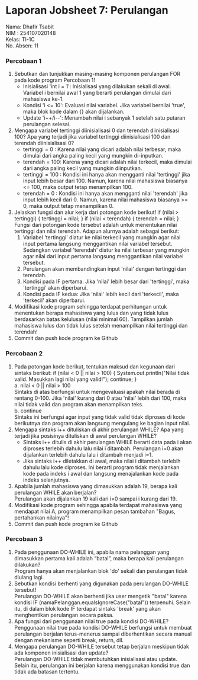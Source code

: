 # Laporan Jobsheet 7: Perulangan   
Nama: Dhafir Tsabit    
NIM : 254107020148   
Kelas: TI-1C   
No. Absen: 11   
### Percobaan 1   
1. Sebutkan dan tunjukkan masing-masing komponen perulangan FOR pada kode program Percobaan 1!     
    - Inisialisasi 'int i = 1': Inisialisasi yang dilakukan sekali di awal. Variabel i bernilai awal 1 yang berarti perulangan dimulai dari mahasiswa ke-1.   
    - Kondisi 'i <= 10': Evaluasi nilai variabel. Jika variabel bernilai 'true', maka blok kode dalam {} akan dijalankan.
    - Update 'i++/i--': Menambah nilai i sebanyak 1 setelah satu putaran perulangan selesai.     
2. Mengapa variabel tertinggi diinisialisasi 0 dan terendah diinisialisasi 100? Apa yang terjadi jika variabel tertinggi diinisialisasi 100 dan terendah diinisialisasi 0?    
    - tertinggi = 0 : Karena nilai yang dicari adalah nilai terbesar, maka dimulai dari angka paling kecil yang mungkin di-inputkan.   
    - terendah = 100: Karena yang dicari adalah nilai terkecil, maka dimulai dari angka paling kecil yang mungkin diinputkan.   
    - tertinggi = 100 : Kondisi ini hanya akan mengganti nilai 'tertinggi' jika input lebih besar dari 100. Namun, karena nilai mahasiswa biasanya <= 100, maka output tetap menampilkan 100.      
    - terendah = 0 : Kondisi ini hanya akan mengganti nilai 'terendah' jika input lebih kecil dari 0. Namun, karena nilai mahasiswa biasanya >= 0, maka output tetap menampilkan 0.  
3. Jelaskan fungsi dan alur kerja dari potongan kode berikut! 
        if (nilai > tertinggi) {
            tertinggi = nilai;
        }
        if (nilai < terendah) {
            terendah = nilai;
        }   
    Fungsi dari potongan kode tersebut adalah untuk menentukan nilai tertinggi dan nilai terendah. Adapun alurnya adalah sebagai berikut:   
    1. Variabel 'tertinggi' diatur ke nilai terkecil yang mungkin agar nilai input pertama langsung menggantikan nilai variabel tersebut. Sedangkan variabel 'terendah' diatur ke nilai terbesar yang mungkin agar nilai dari input pertama langsung menggantikan nilai variabel tersebut.
    2. Perulangan akan membandingkan input 'nilai' dengan tertinggi dan terendah.
    3. Kondisi pada IF pertama: Jika 'nilai' lebih besar dari 'tertinggi', maka 'tertinggi' akan diperbarui.
    4. Kondisi pada IF kedua: Jika 'nilai' lebih kecil dari 'terkecil', maka 'terkecil' akan diperbarui.    
4. Modifikasi kode program sehingga terdapat perhitungan untuk menentukan berapa 
mahasiswa yang lulus dan yang tidak lulus berdasarkan batas kelulusan (nilai minimal 60). 
Tampilkan jumlah mahasiswa lulus dan tidak lulus setelah menampilkan nilai tertinggi 
dan terendah! 
5. Commit dan push kode program ke Github    
   
### Percobaan 2   
1. Pada potongan kode berikut, tentukan maksud dan kegunaan dari sintaks berikut: 
        if (nilai < 0 || nilai > 100) {
            System.out.println("Nilai tidak valid. Masukkan lagi nilai yang valid!");
            continue;
        }    
a. nilai < 0 || nilai > 100    
    Sintaks di atas berfungsi untuk mengevaluasi apakah nilai berada di rentang 0-100. Jika 'nilai' kurang dari 0 atau 'nilai' lebih dari 100, maka nilai tidak valid dan program akan menampilkan teks.    
b. continue       
    Sintaks ini berfungsi agar input yang tidak valid tidak diproses di kode berikutnya dan program akan langsung mengulang ke bagian input nilai.   
2. Mengapa sintaks i++ dituliskan di akhir perulangan WHILE? Apa yang terjadi jika posisinya dituliskan di awal perulangan WHILE?    
    - Sintaks i++ ditulis di akhir perulangan WHILE berarti data pada i akan diproses terlebih dahulu lalu nilai i ditambah. Perulangan i=0 akan dijalankan terlebih dahulu lalu i ditambah menjadi i=1.
    - Jika sintaks i++ diletakkan di awal, maka nilai i ditambah terlebih dahulu lalu kode diproses. Ini berarti program tidak menjalankan kode pada indeks i awal dan langsung menajalankan kode pada indeks selanjutnya.
3. Apabila jumlah mahasiswa yang dimasukkan adalah 19, berapa kali perulangan WHILE akan berjalan?    
    Perulangan akan dijalankan 19 kali dari i=0 sampai i kurang dari 19.
4. Modifikasi kode program sehingga apabila terdapat mahasiswa yang mendapat nilai A, program menampilkan pesan tambahan "Bagus, pertahankan nilainya"! 
5. Commit dan push kode program ke Github
   
### Percobaan 3      
1. Pada penggunaan DO-WHILE ini, apabila nama pelanggan yang dimasukkan pertama kali adalah “batal”, maka berapa kali perulangan dilakukan?    
    Program hanya akan menjalankan blok 'do' sekali dan perulangan tidak diulang lagi.
2. Sebutkan kondisi berhenti yang digunakan pada perulangan DO-WHILE tersebut!    
    Perulangan DO-WHILE akan berhenti jika user mengetik "batal" karena kondisi IF (namaPelanggan.equalsIgnoreCase("batal")) terpenuhi. Selain itu, di dalam blok kode IF terdapat sintaks 'break' yang akan menghentikan perulangan secara paksa.
3. Apa fungsi dari penggunaan nilai true pada kondisi DO-WHILE?   
    Penggunaan nilai true pada kondisi DO-WHILE berfungsi untuk membuat perulangan berjalan terus-menerus sampai diberhentikan secara manual dengan mekanisme seperti break, return, dll.
4. Mengapa perulangan DO-WHILE tersebut tetap berjalan meskipun tidak ada komponen inisialisasi dan update?    
    Perulangan DO-WHILE tidak membutuhkan inisialisasi atau update. Selain itu, perulangan ini berjalan karena menggunakan kondisi true dan tidak ada batasan tertentu.
